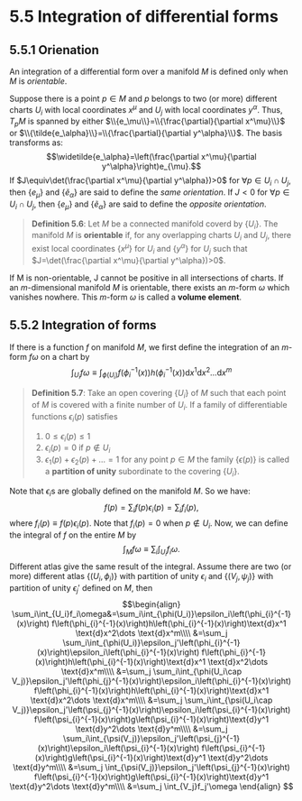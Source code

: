 # 5.5 Integration of differential forms

## 5.5.1 Orienation
An integration of a differential form over a manifold $M$ is defined only when $M$ is *orientable*.

Suppose there is a point $p\in M$ and $p$ belongs to two (or more) different charts $U_i$ with local coordinates $x^\mu$ and $U_j$ with local coordinates $y^\alpha$. Thus, $T_p M$ is spanned by either $\\{e_\mu\\}=\\{\frac{\partial}{\partial x^\mu}\\}$ or $\\{\tilde{e_\alpha}\\}=\\{\frac{\partial}{\partial y^\alpha}\\}$. The basis transforms as:
$$\widetilde{e_\alpha}=\left(\frac{\partial x^\mu}{\partial y^\alpha}\right)e_{\mu}.$$ 
If $J\equiv\det(\frac{\partial x^\mu}{\partial y^\alpha})>0$ for $\forall p\in U_i \cap U_j$, then $\{e_\mu\}$ and $\{\tilde{e}_\alpha\}$ are said to define the *same orientation*. If $J<0$ for $\forall p\in U_i \cap U_j$, then $\{e_\mu\}$ and $\{\tilde{e}_\alpha\}$ are said to define the *opposite orientation*.

> **Definition 5.6**: Let $M$ be a connected manifold coverd by $\{U_i\}$. The manifold $M$ is **orientable** if, for any overlapping charts $U_i$ and $U_j$, there exist local coordinates $\{x^\mu\}$ for $U_i$ and $\{y^\alpha\}$ for $U_j$ such that $J=\det(\frac{\partial x^\mu}{\partial y^\alpha})>0$.

If M is non-orientable, J cannot be positive in all intersections of charts.
If an $m$-dimensional manifold $M$ is orientable, there exists an $m$-form $\omega$ which vanishes nowhere. This $m$-form $\omega$ is called a **volume element**.

## 5.5.2 Integration of forms

If there is a function $f$ on manifold $M$, we first define the integration of an $m$-form $f\omega$ on a chart by
$$\int_{U_i}f\omega\equiv\int_{\phi(U_i)}f\left(\phi_{i}^{-1}(x)\right)h\left(\phi_{i}^{-1}(x)\right)\text{d}x^1 \text{d}x^2\dots \text{d}x^m$$ 

>**Definition 5.7**: Take an open covering $\{U_i\}$ of $M$ such that each point of $M$ is covered with a finite number of $U_i$. If a family of differentiable functions $\epsilon_i(p)$ satisfies
>1. $0\le\epsilon_i(p)\le1$
>2. $\epsilon_i(p)=0$ if $p\notin U_i$
>3. $\epsilon_1(p)+\epsilon_2(p)+\dots=1$ for any point $p\in M$
>the family $\{\epsilon(p)\}$ is called a **partition of unity** subordinate to the covering $\{U_i\}$. 

Note that $\epsilon_i$s are globally defined on the manifold $M$.
So we have:
$$f(p)=\sum_{i}f(p)\epsilon_i(p)=\sum_i f_i(p),$$where $f_i(p)\equiv f(p)\epsilon_i(p)$. Note that $f_i(p)=0$ when $p\notin U_i$.
Now, we can define the integral of $f$ on the entire $M$ by
$$\int_M f\omega\equiv\sum_i \int_{U_i}f_i \omega.$$Different atlas give the same result of the integral. Assume there are two (or more) different atlas $\{(U_i,\phi_i)\}$ with partition of unity $\epsilon_i$ and $\{(V_j,\psi_j)\}$ with partition of unity $\epsilon_j'$ defined on $M$, then 
$$\begin{align}
\sum_i\int_{U_i}f_i\omega&=\sum_i\int_{\phi(U_i)}\epsilon_i\left(\phi_{i}^{-1}(x)\right) f\left(\phi_{i}^{-1}(x)\right)h\left(\phi_{i}^{-1}(x)\right)\text{d}x^1 \text{d}x^2\dots \text{d}x^m\\\\
&=\sum_j \sum_i\int_{\phi(U_i)}\epsilon_j'\left(\phi_{i}^{-1}(x)\right)\epsilon_i\left(\phi_{i}^{-1}(x)\right) f\left(\phi_{i}^{-1}(x)\right)h\left(\phi_{i}^{-1}(x)\right)\text{d}x^1 \text{d}x^2\dots \text{d}x^m\\\\
&=\sum_j \sum_i\int_{\phi(U_i\cap V_j)}\epsilon_j'\left(\phi_{j}^{-1}(x)\right)\epsilon_i\left(\phi_{i}^{-1}(x)\right) f\left(\phi_{i}^{-1}(x)\right)h\left(\phi_{i}^{-1}(x)\right)\text{d}x^1 \text{d}x^2\dots \text{d}x^m\\\\
&=\sum_j \sum_i\int_{\psi(U_i\cap V_j)}\epsilon_j'\left(\psi_{j}^{-1}(x)\right)\epsilon_i\left(\psi_{i}^{-1}(x)\right) f\left(\psi_{i}^{-1}(x)\right)g\left(\psi_{i}^{-1}(x)\right)\text{d}y^1 \text{d}y^2\dots \text{d}y^m\\\\
&=\sum_j \sum_i\int_{\psi(V_j)}\epsilon_j'\left(\psi_{j}^{-1}(x)\right)\epsilon_i\left(\psi_{i}^{-1}(x)\right) f\left(\psi_{i}^{-1}(x)\right)g\left(\psi_{i}^{-1}(x)\right)\text{d}y^1 \text{d}y^2\dots \text{d}y^m\\\\
&=\sum_j \int_{\psi(V_j)}\epsilon_j'\left(\psi_{j}^{-1}(x)\right) f\left(\psi_{i}^{-1}(x)\right)g\left(\psi_{i}^{-1}(x)\right)\text{d}y^1 \text{d}y^2\dots \text{d}y^m\\\\
&=\sum_j \int_{V_j}f_j'\omega
\end{align} $$